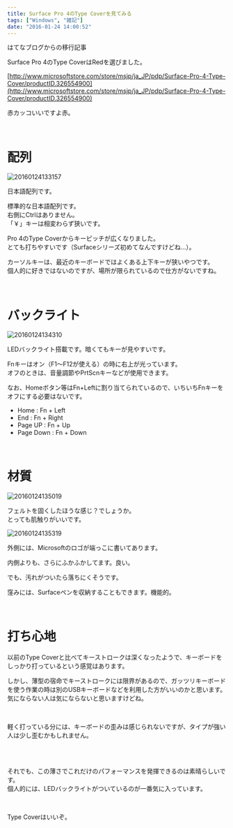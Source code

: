 ```yaml
---
title: Surface Pro 4のType Coverを見てみる
tags: ["Windows", "雑記"]
date: "2016-01-24 14:00:52"
---
```


<div class="alert info">
はてなブログからの移行記事
</div>

Surface Pro 4のType CoverはRedを選びました。

[http://www.microsoftstore.com/store/msjp/ja_JP/pdp/Surface-Pro-4-Type-Cover/productID.326554900](http://www.microsoftstore.com/store/msjp/ja_JP/pdp/Surface-Pro-4-Type-Cover/productID.326554900)

赤カッコいいですよ赤。

<br>

<!-- more -->

# 配列

![20160124133157](20160124133157.png)

日本語配列です。

標準的な日本語配列です。  
右側にCtrlはありません。  
「￥」キーは相変わらず狭いです。

Pro 4のType Coverからキーピッチが広くなりました。  
とても打ちやすいです（Surfaceシリーズ初めてなんですけどね…）。

カーソルキーは、最近のキーボードではよくある上下キーが狭いやつです。  
個人的に好きではないのですが、場所が限られているので仕方がないですね。

<br>

# バックライト

![20160124134310](20160124134310.png)

LEDバックライト搭載です。暗くてもキーが見やすいです。

Fnキーはオン（F1～F12が使える）の時に右上が光っています。  
オフのときは、音量調節やPrtScnキーなどが使用できます。

なお、Homeボタン等はFn+Leftに割り当てられているので、いちいちFnキーをオフにする必要はないです。

* Home : Fn + Left
* End : Fn + Right
* Page UP : Fn + Up
* Page Down : Fn + Down

<br>

# 材質

![20160124135019](20160124135019.png)

フェルトを固くしたほうな感じ？でしょうか。  
とっても肌触りがいいです。

![20160124135319](20160124135319.png)

外側には、Microsoftのロゴが端っこに書いてあります。

内側よりも、さらにふかふかしてます。良い。

でも、汚れがついたら落ちにくそうです。

窪みには、Surfaceペンを収納することもできます。機能的。

<br>

# 打ち心地

以前のType Coverと比べてキーストロークは深くなったようで、キーボードをしっかり打っているという感覚はあります。

しかし、薄型の宿命でキーストロークには限界があるので、ガッツリキーボードを使う作業の時は別のUSBキーボードなどを利用した方がいいのかと思います。  
気にならない人は気にならないと思いますけどね。

<br>

軽く打っている分には、キーボードの歪みは感じられないですが、タイプが強い人は少し歪むかもしれません。

<br>

<br>

それでも、この薄さでこれだけのパフォーマンスを発揮できるのは素晴らしいです。  
個人的には、LEDバックライトがついているのが一番気に入っています。

<br>

Type Coverはいいぞ。
